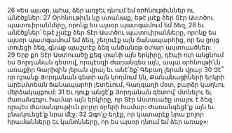 26 «Ես այսօր, ահա, ձեր առջեւ դնում եմ օրհնութիւններ ու անէծքներ: 27 Օրհնութիւն կը ստանաք, եթէ լսէք ձեր Տէր Աստծու պատուիրանները, որոնք ես այսօր պատգամում եմ ձեզ, 28 եւ անէծքներ՝ եթէ չլսէք ձեր Տէր Աստծու պատուիրանները, որոնք ես այսօր պատգամում եմ ձեզ, շեղուէք այն ճանապարհից, որ ես ցոյց տուեցի ձեզ, գնաք պաշտէք ձեզ անծանօթ օտար աստուածներ: 29 Երբ քո Տէր Աստուածը քեզ տանի այն երկիրը, դէպի ուր անցնում ես Յորդանան գետով, որպէսզի ժառանգես այն, ապա օրհնութի՛ւն առաքիր Գարիզին լերան վրայ եւ անէ՛ծք՝ Գեբաղ լերան վրայ: 30 Չէ՞ որ դրանք Յորդանան գետի այն կողմում են, Քանանացիների երկրի արեւմտեան ճանապարհի յետեւում, Գաղգաղի մօտ, բարձր կաղնու մերձակայքում: 31 Եւ դուք անցէ՛ք Յորդանան գետով՝ մտնելու եւ ժառանգելու համար այն երկիրը, որ Տէր Աստուածը տալու է ձեզ որպէս ժառանգութիւն բոլոր օրերի համար: Ժառանգեցէ՛ք այն եւ բնակուեցէ՛ք նրա մէջ:
32 Զգո՛յշ եղէք, որ կատարէք նրա բոլոր հրամանները եւ կանոնները, որ ես այսօր դնում եմ ձեր առաջ»:
